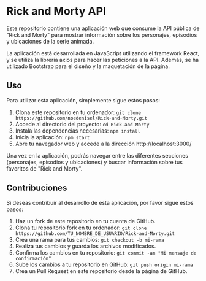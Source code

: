 

# Rick and Morty API

Este repositorio contiene una aplicación web que consume la API pública de "Rick and Morty" para mostrar información sobre los personajes, episodios y ubicaciones de la serie animada.

La aplicación está desarrollada en JavaScript utilizando el framework React, y se utiliza la librería axios para hacer las peticiones a la API. Además, se ha utilizado Bootstrap para el diseño y la maquetación de la página.

## Uso

Para utilizar esta aplicación, simplemente sigue estos pasos:

1. Clona este repositorio en tu ordenador: `git clone https://github.com/noedenisel/Rick-and-Morty.git`
2. Accede al directorio del proyecto: `cd Rick-and-Morty`
3. Instala las dependencias necesarias: `npm install`
4. Inicia la aplicación: `npm start`
5. Abre tu navegador web y accede a la dirección http://localhost:3000/

Una vez en la aplicación, podrás navegar entre las diferentes secciones (personajes, episodios y ubicaciones) y buscar información sobre tus favoritos de "Rick and Morty".

## Contribuciones

Si deseas contribuir al desarrollo de esta aplicación, por favor sigue estos pasos:

1. Haz un fork de este repositorio en tu cuenta de GitHub.
2. Clona tu repositorio fork en tu ordenador: `git clone https://github.com/TU_NOMBRE_DE_USUARIO/Rick-and-Morty.git`
3. Crea una rama para tus cambios: `git checkout -b mi-rama`
4. Realiza tus cambios y guarda los archivos modificados.
5. Confirma los cambios en tu repositorio: `git commit -am "Mi mensaje de confirmación"`
6. Sube los cambios a tu repositorio en GitHub: `git push origin mi-rama`
7. Crea un Pull Request en este repositorio desde la página de GitHub.

